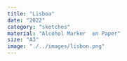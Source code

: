 ```yaml
---
title: "Lisboa"
date: "2022"
category: "sketches"
material: "Alcohol Marker  on Paper"
size: "A3"
image: "./../images/lisbon.png"
---
```

